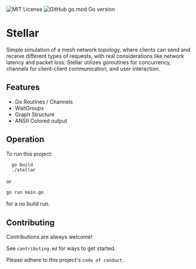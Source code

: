 
![MIT License](https://img.shields.io/badge/License-MIT-green.svg)
![GitHub go.mod Go version](https://img.shields.io/github/go-mod/go-version/Dissurender/stellar)


# Stellar

Simple simulation of a mesh network topology, where clients can send and receive different types of requests, with real considerations like network latency and packet loss. Stellar utilizes goroutines for concurrency, channels for client-client communication, and user interaction.

## Features

- Go Routines / Channels
- WaitGroups
- Graph Structure
- ANSII Colored output

## Operation

To run this project:

```bash
  go build
  ./stellar
```
or
```bash
go run main.go
```
for a no build run.

## Contributing

Contributions are always welcome!

See `contributing.md` for ways to get started.

Please adhere to this project's `code of conduct`.

